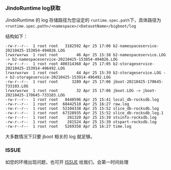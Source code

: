 ### JindoRuntime log获取


JindoRuntime 的 log 存储路径为您设定的 `runtime.spec.path`下，具体路径为 `<runtime.spec.path>/<namespace>/<DatasetName>/bigboot/log` 


结构如下：
```shell
-rw-r--r--  1 root root   3182592 Apr 25 17:06 b2-namespaceservice-20210425-153854-494826.LOG
lrwxrwxrwx  1 root root        46 Apr 25 15:38 b2-namespaceservice.LOG -> b2-namespaceservice-20210425-153854-494826.LOG
-rw-r--r--  1 root root 400314368 Apr 25 17:05 b2-storageservice-20210425-153914-496492.LOG
lrwxrwxrwx  1 root root        44 Apr 25 15:39 b2-storageservice.LOG -> b2-storageservice-20210425-153914-496492.LOG
-rw-r--r--  1 root root      3289 Apr 25 17:06 jboot-20210425-170645-733103.LOG
lrwxrwxrwx  1 root root        32 Apr 25 17:06 jboot.LOG -> jboot-20210425-170645-733103.LOG
-rw-r--r--  1 root root   8448596 Apr 25 15:41 local_db-rocksdb.log
-rw-r--r--  1 root root  68442510 Apr 25 16:27 raw.log
-rw-r--r--  1 root root  52104338 Apr 25 15:52 slice_db-rocksdb.log
-rw-r--r--  1 root root  67328935 Apr 25 15:52 slice_db-rocksdb.log.1
-rw-r--r--  1 root root    281320 Apr 25 15:39 stsinfo-rocksdb.log
-rw-r--r--  1 root root    281524 Apr 25 15:39 stspart-rocksdb.log
-rw-r--r--  1 root root   5269358 Apr 25 16:27 time.log
```


大多数情况下只要 jboot 相关的 log 就足够。


### ISSUE


如您的环境出现问题，也可开 [ISSUE](https://github.com/aliyun/alibabacloud-jindofs/issues) 给我们，会第一时间处理
